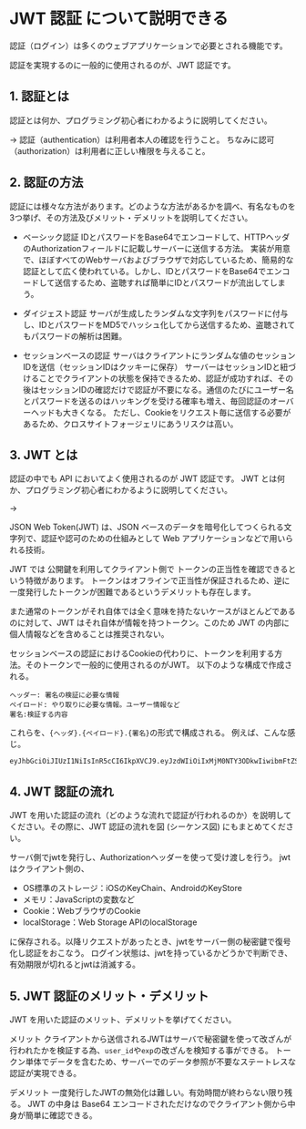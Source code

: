 # JWT 認証 について説明できる

認証（ログイン）は多くのウェブアプリケーションで必要とされる機能です。

認証を実現するのに一般的に使用されるのが、JWT 認証です。

## 1. 認証とは

認証とは何か、プログラミング初心者にわかるように説明してください。

→
認証（authentication）は利用者本人の確認を行うこと。
ちなみに認可（authorization）は利用者に正しい権限を与えること。

## 2. 認証の方法

認証には様々な方法があります。どのような方法があるかを調べ、有名なものを3つ挙げ、その方法及びメリット・デメリットを説明してください。

- ベーシック認証
IDとパスワードをBase64でエンコードして、HTTPヘッダのAuthorizationフィールドに記載しサーバーに送信する方法。
実装が用意で、ほぼすべてのWebサーバおよびブラウザで対応しているため、簡易的な認証として広く使われている。しかし、IDとパスワードをBase64でエンコードして送信するため、盗聴すれば簡単にIDとパスワードが流出してしまう。

- ダイジェスト認証
サーバが生成したランダムな文字列をパスワードに付与し、IDとパスワードをMD5でハッシュ化してから送信するため、盗聴されてもパスワードの解析は困難。

- セッションベースの認証
サーバはクライアントにランダムな値のセッションIDを送信（セッションIDはクッキーに保存）
サーバーはセッションIDと紐づけることでクライアントの状態を保持できるため、認証が成功すれば、その後はセッションIDの確認だけで認証が不要になる。通信のたびにユーザー名とパスワードを送るのはハッキングを受ける確率も増え、毎回認証のオーバーヘッドも大きくなる。
ただし、Cookieをリクエスト毎に送信する必要があるため、クロスサイトフォージェリにあうリスクは高い。

## 3. JWT とは

認証の中でも API においてよく使用されるのが JWT 認証です。
JWT とは何か、プログラミング初心者にわかるように説明してください。

→

JSON Web Token(JWT) は、JSON ベースのデータを暗号化してつくられる文字列で、認証や認可のための仕組みとして Web アプリケーションなどで用いられる技術。

JWT では 公開鍵を利用してクライアント側で トークンの正当性を確認できるという特徴があります。
トークンはオフラインで正当性が保証されるため、逆に一度発行したトークンが困難であるというデメリットも存在します。

また通常のトークンがそれ自体では全く意味を持たないケースがほとんどであるのに対して、JWT はそれ自体が情報を持つトークン。このため JWT の内部に 個人情報などを含めることは推奨されない。

セッションベースの認証におけるCookieの代わりに、トークンを利用する方法。そのトークンで一般的に使用されるのがJWT。
以下のような構成で作成される。

```
ヘッダー: 署名の検証に必要な情報
ペイロード: やり取りに必要な情報。ユーザー情報など
署名:検証する内容
```
これらを、`{ヘッダ}.{ペイロード}.{署名}`の形式で構成される。
例えば、こんな感じ。
```
eyJhbGciOiJIUzI1NiIsInR5cCI6IkpXVCJ9.eyJzdWIiOiIxMjM0NTY3ODkwIiwibmFtZSI6IkpvaG4gRG9lIiwiaWF0IjoxNTE2MjM5MDIyfQ.SflKxwRJSMeKKF2QT4fwpMeJf36POk6yJV_adQssw5c
```

## 4. JWT 認証の流れ

JWT を用いた認証の流れ（どのような流れで認証が行われるのか）を説明してください。その際に、JWT 認証の流れを図 (シーケンス図) にもまとめてください。

サーバ側でjwtを発行し、Authorizationヘッダーを使って受け渡しを行う。
jwtはクライアント側の、

- OS標準のストレージ：iOSのKeyChain、AndroidのKeyStore
- メモリ：JavaScriptの変数など
- Cookie：WebブラウザのCookie
- localStorage：Web Storage APIのlocalStorage

に保存される。以降リクエストがあったとき、jwtをサーバー側の秘密鍵で復号化し認証をおこなう。
ログイン状態は、jwtを持っているかどうかで判断でき、有効期限が切れるとjwtは消滅する。

## 5. JWT 認証のメリット・デメリット

JWT を用いた認証のメリット、デメリットを挙げてください。

メリット
クライアントから送信されるJWTはサーバで秘密鍵を使って改ざんが行われたかを検証する為、`user_id`や`exp`の改ざんを検知する事ができる。
トークン単体でデータを含むため、サーバーでのデータ参照が不要なステートレスな認証が実現できる。

デメリット
 一度発行したJWTの無効化は難しい。有効時間が終わらない限り残る。
 JWT の中身は Base64 エンコードされただけなのでクライアント側から中身が簡単に確認できる。
 